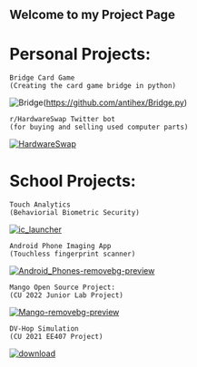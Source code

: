 ## Welcome to my Project Page

# Personal Projects:

```
Bridge Card Game
(Creating the card game bridge in python)
```
![Bridge](https://user-images.githubusercontent.com/59896064/187495427-527dfaeb-2bd1-4f81-9957-df27b50186e5.png)(https://github.com/antihex/Bridge.py)


```
r/HardwareSwap Twitter bot   
(for buying and selling used computer parts)                           
```
[![HardwareSwap](https://user-images.githubusercontent.com/59896064/185461709-180ec938-4ee6-4ec6-9d6e-facbd40c53bf.png)](https://github.com/antihex/HWS-TwitterBot)





# School Projects:
```
Touch Analytics
(Behaviorial Biometric Security)
```
[![ic_launcher](https://user-images.githubusercontent.com/59896064/185467552-52556086-f28f-424c-bc55-8a415459d45e.png)
](https://github.com/antihex/TouchAnalytics)

```
Android Phone Imaging App
(Touchless fingerprint scanner)
```
[![Android_Phones-removebg-preview](https://user-images.githubusercontent.com/59896064/185461715-273f0105-d5bf-4c3a-9e1c-ce09c2eb96e0.png)](https://github.com/antihex/Raw_Camera_App_with_Mask)

```
Mango Open Source Project:
(CU 2022 Junior Lab Project)
```

[![Mango-removebg-preview](https://user-images.githubusercontent.com/59896064/185461688-2d034875-d3cb-4f61-b092-30be9a9970f1.png)](https://github.com/antihex/Mango-OpenSource-Sensor-WebApp)

```
DV-Hop Simulation
(CU 2021 EE407 Project)
```

[![download](https://user-images.githubusercontent.com/59896064/185466747-5f884dbb-43d3-4815-adb9-e656b536b227.png)](https://github.com/antihex/Wireless-Sensor-Networks-EE407)
